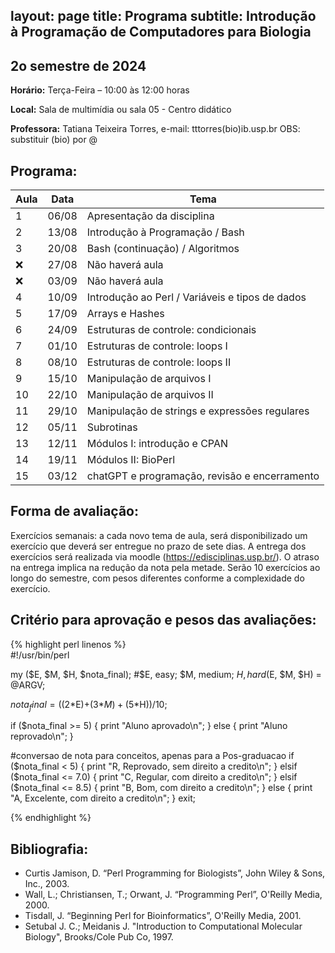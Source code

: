 layout: page
title: Programa
subtitle: Introdução à Programação de Computadores para Biologia
---


## 2o semestre de 2024

**Horário:**    Terça-Feira – 10:00 às 12:00 horas

**Local:**    Sala de multimídia ou sala 05 - Centro didático  
                               
**Professora:** Tatiana Teixeira Torres, e-mail: tttorres(bio)ib.usp.br
OBS: substituir (bio) por @ 

## Programa:

| Aula | Data  | Tema                                            |
|------|-------|-------------------------------------------------|
| 1    | 06/08 | Apresentação da disciplina                      |
| 2    | 13/08 | Introdução à Programação / Bash                 |
| 3    | 20/08 | Bash (continuação) / Algoritmos                 |
| :x:  | 27/08 | Não haverá aula                                 |
| :x:  | 03/09 | Não haverá aula                                 |
| 4    | 10/09 | Introdução ao Perl / Variáveis e tipos de dados |
| 5    | 17/09 | Arrays e Hashes                                 |
| 6    | 24/09 | Estruturas de controle: condicionais            |
| 7    | 01/10 | Estruturas de controle: loops I                 |
| 8    | 08/10 | Estruturas de controle: loops II                |
| 9    | 15/10 | Manipulação de arquivos I                       |
| 10   | 22/10 | Manipulação de arquivos II                      |
| 11   | 29/10 | Manipulação de strings e expressões regulares   |
| 12   | 05/11 | Subrotinas                                      |
| 13   | 12/11 | Módulos I: introdução e CPAN                    |
| 14   | 19/11 | Módulos II: BioPerl                             |
| 15   | 03/12 | chatGPT e programação, revisão e encerramento   |

  

## Forma de avaliação:

Exercícios semanais: a cada novo tema de aula, será disponibilizado um exercício que deverá ser entregue no prazo de sete dias. A entrega dos exercícios será realizada via moodle (https://edisciplinas.usp.br/). O atraso na entrega implica na redução da nota pela metade. Serão 10 exercícios ao longo do semestre, com pesos diferentes conforme a complexidade do exercício. 

## Critério para aprovação e pesos das avaliações:

{% highlight perl linenos %}  
#!/usr/bin/perl

my ($E, $M, $H, $nota_final); #$E, easy; $M, medium; $H, hard
($E, $M, $H) = @ARGV; 

$nota_final = ((2*$E)+(3*$M)+(5*$H))/10;

if ($nota_final >= 5) {
  print "Aluno aprovado\n";
} else {
  print "Aluno reprovado\n";
}

#conversao de nota para conceitos, apenas para a Pos-graduacao
if ($nota_final < 5) {
  print "R, Reprovado, sem direito a credito\n";
} elsif ($nota_final <= 7.0) {
  print "C, Regular, com direito a credito\n";
} elsif ($nota_final <= 8.5) {
  print "B, Bom, com direito a credito\n";
} else {
  print "A, Excelente, com direito a credito\n";
}
exit;

{% endhighlight %}
  

## Bibliografia:

- Curtis Jamison, D. “Perl Programming for Biologists”, John Wiley & Sons, Inc., 2003.
- Wall, L.; Christiansen, T.; Orwant, J. “Programming Perl”, O'Reilly Media, 2000.
- Tisdall, J. “Beginning Perl for Bioinformatics”, O'Reilly Media, 2001.
- Setubal J. C.; Meidanis J. "Introduction to Computational Molecular Biology", Brooks/Cole Pub Co, 1997.
